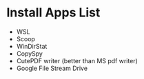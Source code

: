 # Install Apps List

- WSL
- Scoop
- WinDirStat
- CopySpy
- CutePDF writer (better than MS pdf writer)
- Google File Stream Drive
